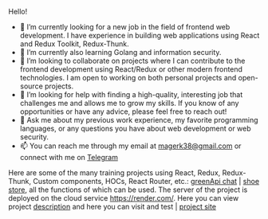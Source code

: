Hello!

- 🔭  I’m currently looking for a new job in the field of frontend web development. I have experience in building web applications using React and Redux Toolkit, Redux-Thunk.
- 🌱 I’m currently also learning Golang and information security.
- 👯 I’m looking to collaborate on projects where I can contribute to the frontend development using React/Redux or other modern frontend technologies. I am open to working on both personal projects and open-source projects.
- 🤔 I’m looking for help with finding a high-quality, interesting job that challenges me and allows me to grow my skills. If you know of any opportunities or have any advice, please feel free to reach out!
- 💬 Ask me about my previous work experience, my favorite programming languages, or any questions you have about web development or web security.
- 📫 You can reach me through my email at magerk38@gmail.com or connect with me on [Telegram](https://t.me/yuiz7z)




Here are some of the many training projects using React, Redux, Redux-Thunk, Custom components, HOCs, React Router, etc.: 
[greenApi chat](https://github.com/Magerk3/green-api-chat) | 
[shoe store](https://github.com/Magerk3/ra16-diploma), all the functions of which can be used.  The server of the project is deployed on the cloud service https://render.com/. Here you can view project [description](https://github.com/Magerk3/ra16-diploma/blob/main/README.md) and here you can visit and test |
[project site](https://magerk3.github.io/ra16-diploma) 
